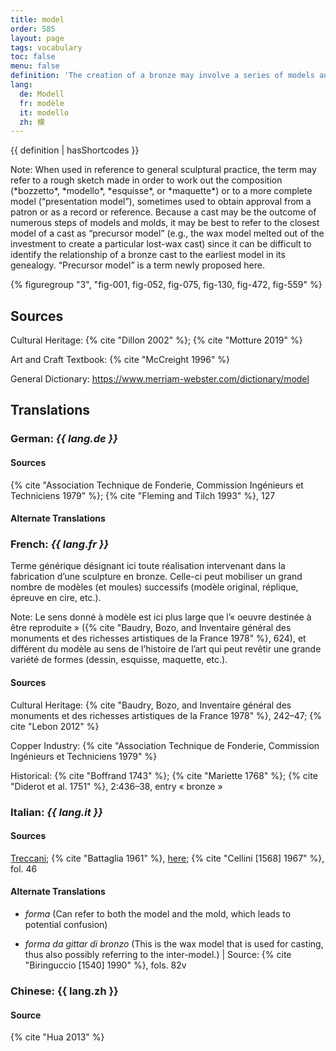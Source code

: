 ```yaml
---
title: model
order: 585
layout: page
tags: vocabulary
toc: false
menu: false
definition: 'The creation of a bronze may involve a series of models and {% def "molds" %} that can differ in size and material depending on the artist’s design process, and ultimately also on the casting process chosen to create the bronze version. The model is a positive version of the sculpture (as opposed to the negative mold); the word may refer to any work made as a step in the preparation of a finished sculpture, at any stage. An existing artwork or a live subject may also serve as model for a bronze. See [I.1](#I.1).'
lang:
  de: Modell
  fr: modèle
  it: modello
  zh: 模
---
```


{{ definition | hasShortcodes }}

<div class="backmatter">
Note: When used in reference to general sculptural practice, the term may refer to a rough sketch made in order to work out the composition (*bozzetto*, *modello*, *esquisse*, or *maquette*) or to a more complete model (“presentation model”), sometimes used to obtain approval from a patron or as a record or reference. Because a cast may be the outcome of numerous steps of models and molds, it may be best to refer to the closest model of a cast as “precursor model” (e.g., the wax model melted out of the investment to create a particular lost-wax cast) since it can be difficult to identify the relationship of a bronze cast to the earliest model in its genealogy. “Precursor model” is a term newly proposed here.
</div>

{% figuregroup "3", "fig-001, fig-052, fig-075, fig-130, fig-472, fig-559" %}

## Sources

Cultural Heritage: {% cite "Dillon 2002" %}; {% cite "Motture 2019" %}

Art and Craft Textbook: {% cite "McCreight 1996" %}

General Dictionary: <https://www.merriam-webster.com/dictionary/model>

## Translations

<div class="accordion">

### **German**: *{{ lang.de }}*

#### Sources

{% cite "Association Technique de Fonderie, Commission Ingénieurs et Techniciens 1979" %}; {% cite "Fleming and Tilch 1993" %}, 127

#### Alternate Translations

### **French**: *{{ lang.fr }}*

Terme générique désignant ici toute réalisation intervenant dans la fabrication d’une sculpture en bronze. Celle-ci peut mobiliser un grand nombre de modèles (et moules) successifs (modèle original, réplique, épreuve en cire, etc.).

<div class="backmatter">
Note: Le sens donné à modèle est ici plus large que l’« oeuvre destinée à être reproduite » ({% cite "Baudry, Bozo, and Inventaire général des monuments et des richesses artistiques de la France 1978" %}, 624), et différent du modèle au sens de l’histoire de l’art qui peut revêtir une grande variété de formes (dessin, esquisse, maquette, etc.).
</div>

#### Sources

Cultural Heritage: {% cite "Baudry, Bozo, and Inventaire général des monuments et des richesses artistiques de la France 1978" %}, 242–47; {% cite "Lebon 2012" %}

Copper Industry: {% cite "Association Technique de Fonderie, Commission Ingénieurs et Techniciens 1979" %}

Historical: {% cite "Boffrand 1743" %}; {% cite "Mariette 1768" %}; {% cite "Diderot et al. 1751" %}, 2:436–38, entry « bronze »

### **Italian**: *{{ lang.it }}*

#### Sources

[Treccani](http://www.treccani.it/vocabolario/modello/); {% cite "Battaglia 1961" %}, [here](http://www.gdli.it/pdf_viewer/Scripts/pdf.js/web/viewer.asp?file=/PDF/GDLI10/GDLI_10_ocr_653.pdf&parola=modello); {% cite "Cellini [1568] 1967" %}, fol. 46

#### Alternate Translations

- *forma* (Can refer to both the model and the mold, which leads to potential confusion)

- *forma da gittar di bronzo* (This is the wax model that is used for casting, thus also possibly referring to the inter-model.) | Source: {% cite "Biringuccio [1540] 1990" %}, fols. 82v

### **Chinese**: {{ lang.zh }}

#### Source

{% cite "Hua 2013" %}

</div>

